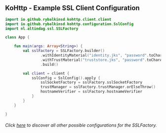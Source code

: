 ## KoHttp - Example SSL Client Configuration

```kotlin
import io.github.rybalkinsd.kohttp.client.client
import io.github.rybalkinsd.kohttp.configuration.SslConfig
import nl.altindag.ssl.SSLFactory

class App {

    fun main(args: Array<String>) {
        val sslFactory = SSLFactory.builder()
                .withIdentityMaterial("identity.jks", "password".toCharArray())
                .withTrustMaterial("truststore.jks", "password".toCharArray())
                .build()

        val client = client {
            sslConfig = SslConfig().apply {
                sslSocketFactory = sslFactory.sslSocketFactory
                trustManager = sslFactory.trustManager.orElseThrow()
                hostnameVerifier = sslFactory.hostnameVerifier
            }
        }
    }

}
```
###### Click [here](../usage.html) to discover all other possible configurations for the SSLFactory.